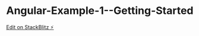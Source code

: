 # Angular-Example-1--Getting-Started

[Edit on StackBlitz ⚡️](https://stackblitz.com/edit/angular-1wxpav)